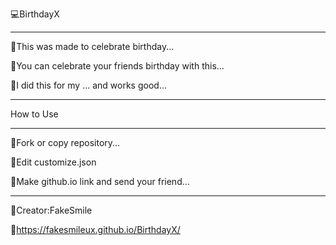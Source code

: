 💻BirthdayX
____________
🔺This was made to celebrate birthday...

🔺You can celebrate your friends birthday with this...

🔺I did this for my ... and works good...
____________
How to Use
____________
🔺Fork or copy repository...

🔺Edit customize.json

🔺Make github.io link and send your friend...
____________
🔸Creator:FakeSmile

🔸https://fakesmileux.github.io/BirthdayX/
